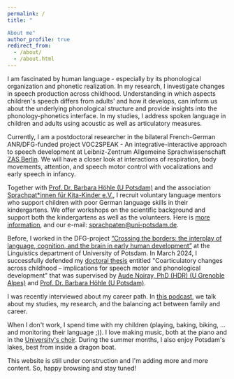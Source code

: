 ```yaml
---
permalink: /
title: "

About me"
author_profile: true
redirect_from: 
  - /about/
  - /about.html
---
```


I am fascinated by human language - especially by its phonological organization and phonetic realization. In my research, I investigate changes in speech production across childhood. Understanding in which aspects children's speech differs from adults' and how it develops, can inform us about the underlying phonological structure and provide insights into the phonology-phonetics interface. In my studies, I address spoken language in children and adults using acoustic as well as articulatory measures.

Currently, I am a postdoctoral researcher in the bilateral French-German ANR/DFG-funded project VOC2SPEAK - An integrative-interactive approach to speech development at Leibniz-Zentrum Allgemeine Sprachwissenschaft [ZAS Berlin](https://www.leibniz-zas.de/de/). We will have a closer look at interactions of respiration, body movements, attention, and speech motor control with vocalizations and early speech in infancy.

Together with [Prof. Dr. Barbara Höhle (U Potsdam)](https://www.uni-potsdam.de/de/ling/staff-list/barbara-hoehle) and the association [Sprachpat*innen für Kita-Kinder e.V.](https://sprachpaten.berlin/), I recruit voluntary language mentors who support children with poor German language skills in their kindergartens. We offer workshops on the scientific background and support both the kindergartens as well as the volunteers. Here is [more information](\files\Projektinfo-Sprachpatenschaft.pdf), and our e-mail: sprachpaten@uni-potsdam.de.

Before, I worked in the DFG-project [“Crossing the borders: the interplay of language, cognition, and the brain in early human development”](https://crossing-project.de/) at the Linguistics department of University of Potsdam.
In March 2024, I successfully defended my [doctoral thesis](https://doi.org/10.25932/publishup-63012) entitled "Coarticulatory changes across childhood – implications for speech motor and phonological development" that was supervised by [Aude Noiray, PhD (HDR) (U Grenoble Alpes)](https://noirayaude.wordpress.com/) and [Prof. Dr. Barbara Höhle (U Potsdam)](https://www.uni-potsdam.de/de/ling/staff-list/barbara-hoehle).

I was recently interviewed about my career path. In [this podcast](https://open.spotify.com/episode/2UMVlBpafAJMX1MMwJn6uV), we talk about my studies, my research, and the balancing act between family and career.

When I don't work, I spend time with my children (playing, baking, biking, ... and monitoring their language ;)). I love making music, both at the piano and in the [University's choir](https://www.uni-potsdam.de/de/chor-orchester/campus-cantabile-chor-der-universitaet-potsdam). During the summer months, I also enjoy Potsdam's lakes, best from inside a dragon boat.

This website is still under construction and I'm adding more and more content. So, happy browsing and stay tuned!
